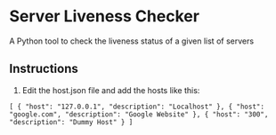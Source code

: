 # Server Liveness Checker

A Python tool to check the liveness status of a given list of servers

## Instructions

1. Edit the host.json file and add the hosts like this:

``
[
	{
		"host": "127.0.0.1",
		"description": "Localhost"
    	},
	{
		"host": "google.com",
		"description": "Google Website"
	},
	{
		"host": "300",
		"description": "Dummy Host"
	}
]
``
